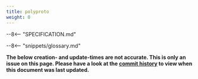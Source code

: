 ```yaml
---
title: polyproto
weight: 0
---
```



--8<-- "SPECIFICATION.md"

--8<-- "snippets/glossary.md"

**The below creation- and update-times are not accurate. This is only an issue on this page. Please have a look at the [commit history](https://github.com/polyphony-chat/polyproto/commits/main/SPECIFICATION.md) to view when this document was last updated.**